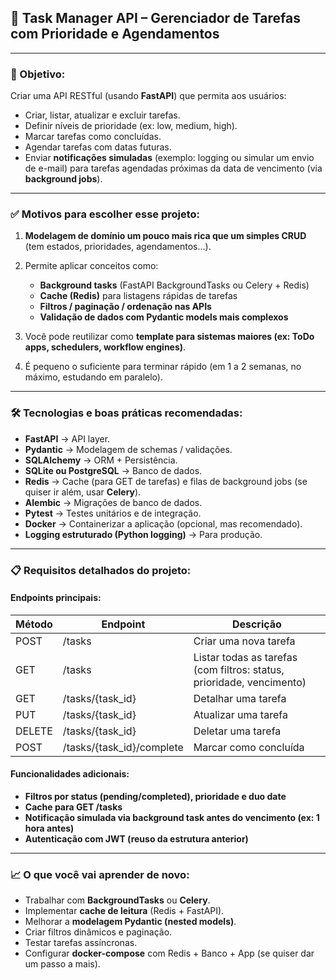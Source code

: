 ## 🚀 Task Manager API – Gerenciador de Tarefas com Prioridade e Agendamentos

---

### 🎯 Objetivo:

Criar uma API RESTful (usando **FastAPI**) que permita aos usuários:

* Criar, listar, atualizar e excluir tarefas.
* Definir níveis de prioridade (ex: low, medium, high).
* Marcar tarefas como concluídas.
* Agendar tarefas com datas futuras.
* Enviar **notificações simuladas** (exemplo: logging ou simular um envio de e-mail) para tarefas agendadas próximas da data de vencimento (via **background jobs**).

---

### ✅ Motivos para escolher esse projeto:

1. **Modelagem de domínio um pouco mais rica que um simples CRUD** (tem estados, prioridades, agendamentos...).
2. Permite aplicar conceitos como:

   * **Background tasks** (FastAPI BackgroundTasks ou Celery + Redis)
   * **Cache (Redis)** para listagens rápidas de tarefas
   * **Filtros / paginação / ordenação nas APIs**
   * **Validação de dados com Pydantic models mais complexos**
3. Você pode reutilizar como **template para sistemas maiores (ex: ToDo apps, schedulers, workflow engines)**.
4. É pequeno o suficiente para terminar rápido (em 1 a 2 semanas, no máximo, estudando em paralelo).

---

### 🛠️ Tecnologias e boas práticas recomendadas:

* **FastAPI** → API layer.
* **Pydantic** → Modelagem de schemas / validações.
* **SQLAlchemy** → ORM + Persistência.
* **SQLite ou PostgreSQL** → Banco de dados.
* **Redis** → Cache (para GET de tarefas) e filas de background jobs (se quiser ir além, usar **Celery**).
* **Alembic** → Migrações de banco de dados.
* **Pytest** → Testes unitários e de integração.
* **Docker** → Containerizar a aplicação (opcional, mas recomendado).
* **Logging estruturado (Python logging)** → Para produção.

---

### 📋 Requisitos detalhados do projeto:

#### Endpoints principais:

| Método | Endpoint                   | Descrição                                                             |
| ------ | -------------------------- | --------------------------------------------------------------------- |
| POST   | /tasks                     | Criar uma nova tarefa                                                 |
| GET    | /tasks                     | Listar todas as tarefas (com filtros: status, prioridade, vencimento) |
| GET    | /tasks/{task\_id}          | Detalhar uma tarefa                                                   |
| PUT    | /tasks/{task\_id}          | Atualizar uma tarefa                                                  |
| DELETE | /tasks/{task\_id}          | Deletar uma tarefa                                                    |
| POST   | /tasks/{task\_id}/complete | Marcar como concluída                                                 |

#### Funcionalidades adicionais:

* **Filtros por status (pending/completed), prioridade e duo date**
* **Cache para GET /tasks**
* **Notificação simulada via background task antes do vencimento (ex: 1 hora antes)**
* **Autenticação com JWT (reuso da estrutura anterior)**

---

### 📈 O que você vai aprender de novo:

* Trabalhar com **BackgroundTasks** ou **Celery**.
* Implementar **cache de leitura** (Redis + FastAPI).
* Melhorar a **modelagem Pydantic (nested models)**.
* Criar filtros dinâmicos e paginação.
* Testar tarefas assíncronas.
* Configurar **docker-compose** com Redis + Banco + App (se quiser dar um passo a mais).
